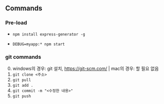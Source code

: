 ## Commands

### Pre-load

- ``npm install express-generator -g``

- ``DEBUG=myapp:* npm start``



### git commands

0. windows의 경우: git 설치, https://git-scm.com/ | mac의 경우: 할 필요 없음
1. ``git clone <주소>``
2. ``git pull``
3. ``git add .``
4. ``git commit -m "<수정한 내용>" ``
5. ``git push``
